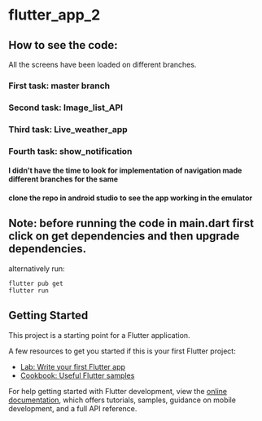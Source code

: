 # flutter_app_2
## How to see the code:
All the screens have been loaded on different branches.
### First task: master branch
### Second task: Image_list_API
### Third task: Live_weather_app
### Fourth task: show_notification
#### I didn't have the time to look for implementation of navigation made different branches for the same
#### clone the repo in android studio to see the app working in the emulator
## Note: before running the code in main.dart first click on get dependencies and then upgrade dependencies.
alternatively run:
```
flutter pub get
flutter run
```

## Getting Started

This project is a starting point for a Flutter application.

A few resources to get you started if this is your first Flutter project:

- [Lab: Write your first Flutter app](https://docs.flutter.dev/get-started/codelab)
- [Cookbook: Useful Flutter samples](https://docs.flutter.dev/cookbook)

For help getting started with Flutter development, view the
[online documentation](https://docs.flutter.dev/), which offers tutorials,
samples, guidance on mobile development, and a full API reference.


